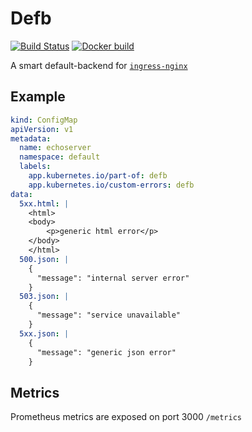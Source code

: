 # Defb
[![Build Status](https://travis-ci.org/PlugAndTrade/defb.svg?branch=master)](https://travis-ci.org/PlugAndTrade/defb)
[![Docker build](https://img.shields.io/docker/build/plugandtrade/defb.svg)](https://hub.docker.com/r/plugandtrade/defb)

A smart default-backend for [`ingress-nginx`](https://kubernetes.github.io/ingress-nginx/)

## Example

```yaml
kind: ConfigMap
apiVersion: v1
metadata:
  name: echoserver
  namespace: default
  labels:
    app.kubernetes.io/part-of: defb
    app.kubernetes.io/custom-errors: defb
data:
  5xx.html: |
    <html>
    <body>
        <p>generic html error</p>
    </body>
    </html>
  500.json: |
    {
      "message": "internal server error"
    }
  503.json: |
    {
      "message": "service unavailable"
    }
  5xx.json: |
    {
      "message": "generic json error"
    }
```

## Metrics
Prometheus metrics are exposed on port 3000 `/metrics`

